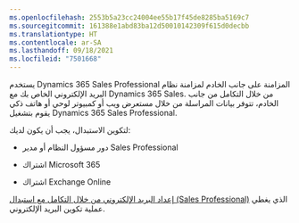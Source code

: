 ```yaml
---
ms.openlocfilehash: 2553b5a23cc24004ee55b17f45de8285ba5169c7
ms.sourcegitcommit: 161388e1abd83ba12d50010142309f615d0decbb
ms.translationtype: HT
ms.contentlocale: ar-SA
ms.lasthandoff: 09/18/2021
ms.locfileid: "7501668"
---
```

يستخدم Dynamics 365 Sales Professional المزامنة على جانب الخادم لمزامنة نظام البريد الإلكتروني الخاص بك مع Dynamics 365 Sales. من خلال التكامل من جانب الخادم، تتوفر بيانات المراسلة من خلال مستعرض ويب أو كمبيوتر لوحي أو هاتف ذكي يقوم بتشغيل Dynamics 365 Sales Professional.

لتكوين الاستبدال، يجب أن يكون لديك:

- دور مسؤول النظام أو مدير Sales Professional

- اشتراك Microsoft 365

- اشتراك Exchange Online

[إعداد البريد الإلكتروني من خلال التكامل مع استبدال (Sales Professional)](/dynamics365/customer-engagement/sales-professional/configure-email) الذي يغطي عملية تكوين البريد الإلكتروني.
